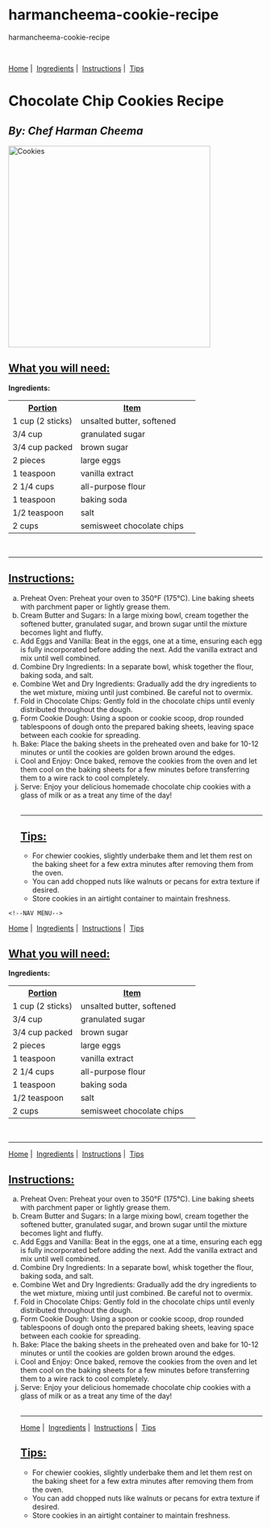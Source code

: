 # harmancheema-cookie-recipe
harmancheema-cookie-recipe

<!DOCTYPE html>
<html lang="en">
<head>
    <meta charset="UTF-8">
    <meta name="viewport" content="width=device-width, initial-scale=1.0">
    <title>Chocolate Chip Cookies Recipe</title>
</head>
<br>

<!--NAV MENU-->
<p>
    <a href="#"title="Go to Home Page" target="_self">Home</a>&nbsp;|&nbsp;
    <a href="ingredients.html" title="Ingredients" target="_self">Ingredients</a>&nbsp;|&nbsp;
    <a href="instructions.html"title="Instructions" target="_self">Instructions</a>&nbsp;|&nbsp;
    <a href="tips.html"title="Tips" target="_self">Tips</a>
</p>

<body>
    <h1>Chocolate Chip Cookies Recipe</h1>
    <h2><em>By: Chef Harman Cheema</em></h2>
    
<img src="https://images.unsplash.com/photo-1568051243858-533a607809a5?q=80&w=1170&auto=format&fit=crop&ixlib=rb-4.0.3&ixid=M3wxMjA3fDB8MHxwaG90by1wYWdlfHx8fGVufDB8fHx8fA%3D%3D" alt="Cookies" width="400">

<h2><u>What you will need:</u></h2>

<body>
    <!-- Add a table -->
    <table>
            <tr>
                <th><u>Portion</u></th>
                <th><u>Item</u></th>
                <th colspan="2"></th><b>Ingredients:</b></th>
                <!--<th>Portion+Item>/th> -->
            </tr>
            <tr>
                <td>1 cup (2 sticks)</td>
                <td>unsalted butter, softened</td>
            </tr>
            <tr>
                <td>3/4 cup</td>
                <td>granulated sugar</td>
            </tr>
            <tr>
                <td>3/4 cup packed</td>
                <td>brown sugar</td>
            </tr>
            <tr>
                <td>2 pieces</td>
                <td>large eggs</td>
            </tr>
            <tr>
                <td>1 teaspoon</td>
                <td>vanilla extract</td>
            </tr>
            <tr>
                <td>2 1/4 cups</td>
                <td>all-purpose flour</td>
            </tr>
            <tr>
                <td>1 teaspoon</td>
                <td>baking soda</td>
            </tr>
            <tr>
                <td>1/2 teaspoon</td>
                <td>salt</td>
            </tr>
            <tr>
                <td>2 cups</td>
                <td>semisweet chocolate chips</td>
            </tr>
    </table>        

</body>

<br>
<hr>

<body>
    <h2><u>Instructions:</u></h2>
    <!--ol>li*10-->
    <ol type="a">
        <li>Preheat Oven: Preheat your oven to 350°F (175°C). Line baking sheets with parchment
            paper or lightly grease them.</li>
        <li>Cream Butter and Sugars: In a large mixing bowl, cream together the softened butter,
        granulated sugar, and brown sugar until the mixture becomes light and fluffy.</li>
        <li>Add Eggs and Vanilla: Beat in the eggs, one at a time, ensuring each egg is fully
        incorporated before adding the next. Add the vanilla extract and mix until well combined.</li>
        <li>Combine Dry Ingredients: In a separate bowl, whisk together the flour, baking soda, and
        salt.</li>
        <li>Combine Wet and Dry Ingredients: Gradually add the dry ingredients to the wet mixture,
        mixing until just combined. Be careful not to overmix.</li>
        <li>Fold in Chocolate Chips: Gently fold in the chocolate chips until evenly distributed
        throughout the dough.</li>
        <li>Form Cookie Dough: Using a spoon or cookie scoop, drop rounded tablespoons of dough onto the prepared baking sheets, leaving space between each cookie for spreading.</li>
        <li>Bake: Place the baking sheets in the preheated oven and bake for 10-12 minutes or until the cookies are golden brown around the edges.</li>
        <li>Cool and Enjoy: Once baked, remove the cookies from the oven and let them cool on the baking sheets for a few minutes before transferring them to a wire rack to cool completely.</li>
        <li>Serve: Enjoy your delicious homemade chocolate chip cookies with a glass of milk or as a treat any time of the day!</li>
<br>
<hr>

<body>
<h2><u>Tips:</u></h2>

<!--ul>li*3-->
<ul>
    <li>For chewier cookies, slightly underbake them and let them rest on the baking sheet for a
    few extra minutes after removing them from the oven.</li>
    <li>You can add chopped nuts like walnuts or pecans for extra texture if desired.</li>
    <li>Store cookies in an airtight container to maintain freshness.</li>
</ul>

</ol>

</html>

<!DOCTYPE html>
<html lang="en">
<head>
    <meta charset="UTF-8">
    <meta name="viewport" content="width=device-width, initial-scale=1.0">
    <title>Chocolate Chip Cookies Recipe</title>
</head>
<body>
    
    <!--NAV MENU-->
<p>
    <a href="index.html"title="Go to Home Page" target="_self">Home</a>&nbsp;|&nbsp;
    <a href="#" title="Ingredients" target="_self">Ingredients</a>&nbsp;|&nbsp;
    <a href="instructions.html"title="Instructions" target="_self">Instructions</a>&nbsp;|&nbsp;
    <a href="tips.html"title="Tips" target="_self">Tips</a>
</p>

 <h2><u>What you will need:</u></h2>

<body>
    <!-- Add a table -->
    <table>
            <tr>
                <th><u>Portion</u></th>
                <th><u>Item</u></th>
                <th colspan="2"></th><b>Ingredients:</b></th>
                <!--<th>Portion+Item>/th> -->
            </tr>
            <tr>
                <td>1 cup (2 sticks)</td>
                <td>unsalted butter, softened</td>
            </tr>
            <tr>
                <td>3/4 cup</td>
                <td>granulated sugar</td>
            </tr>
            <tr>
                <td>3/4 cup packed</td>
                <td>brown sugar</td>
            </tr>
            <tr>
                <td>2 pieces</td>
                <td>large eggs</td>
            </tr>
            <tr>
                <td>1 teaspoon</td>
                <td>vanilla extract</td>
            </tr>
            <tr>
                <td>2 1/4 cups</td>
                <td>all-purpose flour</td>
            </tr>
            <tr>
                <td>1 teaspoon</td>
                <td>baking soda</td>
            </tr>
            <tr>
                <td>1/2 teaspoon</td>
                <td>salt</td>
            </tr>
            <tr>
                <td>2 cups</td>
                <td>semisweet chocolate chips</td>
            </tr>
    </table>        

</body>

<br>
<hr>

<!DOCTYPE html>
<html lang="en">
<head>
    <meta charset="UTF-8">
    <meta name="viewport" content="width=device-width, initial-scale=1.0">
    <title>Chocolate Chip Cookies Recipe</title>
</head>
<body>
    
<!--NAV MENU-->
<p>
    <a href="index.html"title="Go to Home Page" target="_self">Home</a>&nbsp;|&nbsp;
    <a href="ingredients.html" title="Ingredients" target="_self">Ingredients</a>&nbsp;|&nbsp;
    <a href="#"title="Instructions" target="_self">Instructions</a>&nbsp;|&nbsp;
    <a href="tips.html"title="Tips" target="_self">Tips</a>
</p>

<body>
    <h2><u>Instructions:</u></h2>
    <!--ol>li*10-->
    <ol type="a">
        <li>Preheat Oven: Preheat your oven to 350°F (175°C). Line baking sheets with parchment
            paper or lightly grease them.</li>
        <li>Cream Butter and Sugars: In a large mixing bowl, cream together the softened butter,
        granulated sugar, and brown sugar until the mixture becomes light and fluffy.</li>
        <li>Add Eggs and Vanilla: Beat in the eggs, one at a time, ensuring each egg is fully
        incorporated before adding the next. Add the vanilla extract and mix until well combined.</li>
        <li>Combine Dry Ingredients: In a separate bowl, whisk together the flour, baking soda, and
        salt.</li>
        <li>Combine Wet and Dry Ingredients: Gradually add the dry ingredients to the wet mixture,
        mixing until just combined. Be careful not to overmix.</li>
        <li>Fold in Chocolate Chips: Gently fold in the chocolate chips until evenly distributed
        throughout the dough.</li>
        <li>Form Cookie Dough: Using a spoon or cookie scoop, drop rounded tablespoons of dough onto the prepared baking sheets, leaving space between each cookie for spreading.</li>
        <li>Bake: Place the baking sheets in the preheated oven and bake for 10-12 minutes or until the cookies are golden brown around the edges.</li>
        <li>Cool and Enjoy: Once baked, remove the cookies from the oven and let them cool on the baking sheets for a few minutes before transferring them to a wire rack to cool completely.</li>
        <li>Serve: Enjoy your delicious homemade chocolate chip cookies with a glass of milk or as a treat any time of the day!</li>
<br>
<hr>

<!DOCTYPE html>
<html lang="en">
<head>
    <meta charset="UTF-8">
    <meta name="viewport" content="width=device-width, initial-scale=1.0">
    <title>Chocolate Chip Cookies Recipe</title>
</head>
<body>
    
<!--NAV MENU-->
<p>
    <a href="index.html"title="Go to Home Page" target="_self">Home</a>&nbsp;|&nbsp;
    <a href="ingredients.html" title="Ingredients" target="_self">Ingredients</a>&nbsp;|&nbsp;
    <a href="instructions.html"title="Instructions" target="_self">Instructions</a>&nbsp;|&nbsp;
    <a href="#"title="Tips" target="_self">Tips</a>
</p>

<body>
<h2><u>Tips:</u></h2>

<!--ul>li*3-->
<ul>
    <li>For chewier cookies, slightly underbake them and let them rest on the baking sheet for a
    few extra minutes after removing them from the oven.</li>
    <li>You can add chopped nuts like walnuts or pecans for extra texture if desired.</li>
    <li>Store cookies in an airtight container to maintain freshness.</li>
</ul>

</ol>

</html>
    

